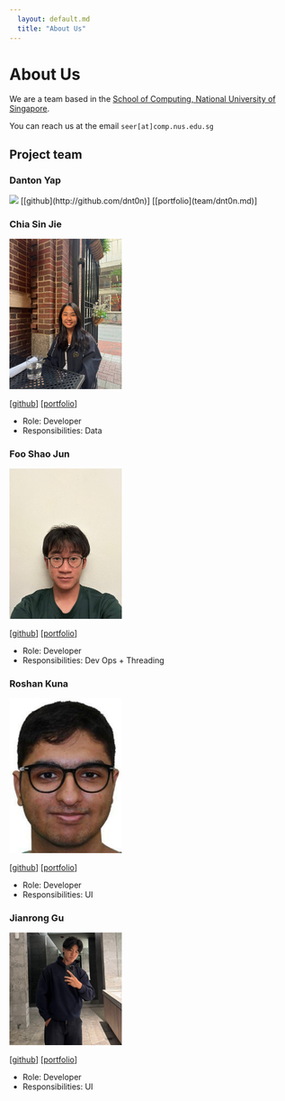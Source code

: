 ```yaml
---
  layout: default.md
  title: "About Us"
---
```


# About Us

We are a team based in the [School of Computing, National University of Singapore](http://www.comp.nus.edu.sg).

You can reach us at the email `seer[at]comp.nus.edu.sg`

## Project team

### Danton Yap

<img src="images/dnt0n.png" width="200px">
[[github](http://github.com/dnt0n)]
[[portfolio](team/dnt0n.md)]

### Chia Sin Jie 

<img src="images/sjc.png" width="200px">

[[github](http://github.com/sjc)] [[portfolio](team/sjc.md)]

* Role: Developer
* Responsibilities: Data

### Foo Shao Jun

<img src="images/enamourous.png" width="200px">

[[github](http://github.com/enamourous)]
[[portfolio](team/enamourous.md)]

* Role: Developer
* Responsibilities: Dev Ops + Threading


### Roshan Kuna

<img src="images/roshan1572.png" width="200px">

[[github](https://github.com/Roshan1572)]
[[portfolio](team/roshan1572.md)]

* Role: Developer
* Responsibilities: UI

### Jianrong Gu

<img src="images/jianronggu.png" width="200px">

[[github](http://github.com/jianronggu)]
[[portfolio](team/jianronggu.md)]

* Role: Developer
* Responsibilities: UI